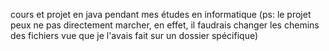 cours et projet en java pendant mes études en informatique
(ps: le projet peux ne pas directement marcher, en effet, il faudrais changer les chemins des fichiers vue que je l'avais fait sur un dossier spécifique)
